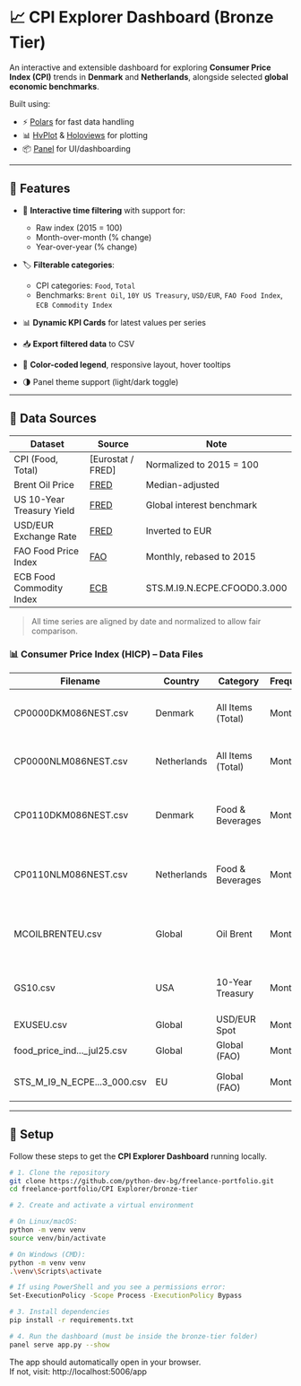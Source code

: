 

# 📈 CPI Explorer Dashboard (Bronze Tier)

An interactive and extensible dashboard for exploring **Consumer Price Index (CPI)** trends in **Denmark** and **Netherlands**, alongside selected **global economic benchmarks**.

Built using:
- ⚡️ [Polars](https://www.pola.rs/) for fast data handling
- 📊 [HvPlot](https://hvplot.holoviz.org/) & [Holoviews](https://holoviews.org/) for plotting
- 📦 [Panel](https://panel.holoviz.org/) for UI/dashboarding

---

## 🚀 Features

- 📅 **Interactive time filtering** with support for:
  - Raw index (2015 = 100)
  - Month-over-month (% change)
  - Year-over-year (% change)

- 🏷 **Filterable categories**:
  - CPI categories: `Food`, `Total`
  - Benchmarks: `Brent Oil`, `10Y US Treasury`, `USD/EUR`, `FAO Food Index`, `ECB Commodity Index`

- 📊 **Dynamic KPI Cards** for latest values per series
- 📥 **Export filtered data** to CSV
- 🎨 **Color-coded legend**, responsive layout, hover tooltips
- 🌗 Panel theme support (light/dark toggle)

---

## 📁 Data Sources

| Dataset                       | Source                         | Note                         |
|------------------------------|--------------------------------|------------------------------|
| CPI (Food, Total)            | [Eurostat / FRED]              | Normalized to 2015 = 100     |
| Brent Oil Price              | [FRED](https://fred.stlouisfed.org/series/MCOILBRENTEU)         | Median-adjusted              |
| US 10-Year Treasury Yield    | [FRED](https://fred.stlouisfed.org/series/GS10)                 | Global interest benchmark    |
| USD/EUR Exchange Rate        | [FRED](https://fred.stlouisfed.org/series/EXUSEU)               | Inverted to EUR              |
| FAO Food Price Index         | [FAO](https://www.fao.org/worldfoodsituation/foodpricesindex/)  | Monthly, rebased to 2015     |
| ECB Food Commodity Index     | [ECB](https://data.ecb.europa.eu/)                              | STS.M.I9.N.ECPE.CFOOD0.3.000 |

> All time series are aligned by date and normalized to allow fair comparison.

### 📊 Consumer Price Index (HICP) – Data Files

| Filename                     | Country       | Category          | Frequency | Base Year | Description                                 |  URL                                                                                    |
|------------------------------|---------------|-------------------|-----------|-----------|---------------------------------------------|-----------------------------------------------------------------------------------------|
| CP0000DKM086NEST.csv         | Denmark       | All Items (Total) | Monthly   | 2015=100  | Denmark's overall Harmonized CPI            |https://fred.stlouisfed.org/graph/fredgraph.csv?id=CP0000DKM086NEST                      |
| CP0000NLM086NEST.csv         | Netherlands   | All Items (Total) | Monthly   | 2015=100  | Netherlands' overall Harmonized CPI         |https://fred.stlouisfed.org/graph/fredgraph.csv?id=CP0000NLM086NEST                      |
| CP0110DKM086NEST.csv         | Denmark       | Food & Beverages  | Monthly   | 2015=100  | Denmark's food-specific Harmonized CPI      |https://fred.stlouisfed.org/graph/fredgraph.csv?id=CP0110DKM086NEST                      |
| CP0110NLM086NEST.csv         | Netherlands   | Food & Beverages  | Monthly   | 2015=100  | Netherlands' food-specific Harmonized CPI   |https://fred.stlouisfed.org/graph/fredgraph.csv?id=CP0110NLM086NEST                      |
| MCOILBRENTEU.csv             | Global        | Oil Brent         | Monthly   | 2015=100  | Crude Oil Brent - produced in the North Sea |https://fred.stlouisfed.org/series/MCOILBRENTEU  - manual selection                      |
| GS10.csv                     | USA           | 10-Year Treasury  | Monthly   | 2015=100  | U.S. 10-Year Treasury Yield.                |https://fred.stlouisfed.org/series/GS10  - manual selection                              | 
| EXUSEU.csv                   | Global        | USD/EUR Spot      | Monthly   | 2015=100  | USD/EUR Spot                                |https://fred.stlouisfed.org/series/EXUSEU  - manual selection                            |
| food_price_ind..._jul25.csv  | Global        | Global (FAO)      | Monthly   | 2015=100  | Food Price Index                            |https://www.fao.org/worldfoodsituation/foodpricesindex/en - manual selection             |
| STS_M_I9_N_ECPE...3_000.csv  | EU            | Global (FAO)      | Monthly   | 2015=100  | ECB Food Commodity Index                    |https://sdw-wsrest.ecb.europa.eu/service/data/STS/M.I9.N.ECPE.CFOOD0.3.000?format=csvdata|
---
## 🧰 Setup

Follow these steps to get the **CPI Explorer Dashboard** running locally.

```bash
# 1. Clone the repository
git clone https://github.com/python-dev-bg/freelance-portfolio.git
cd freelance-portfolio/CPI Explorer/bronze-tier

# 2. Create and activate a virtual environment

# On Linux/macOS:
python -m venv venv
source venv/bin/activate

# On Windows (CMD):
python -m venv venv
.\venv\Scripts\activate

# If using PowerShell and you see a permissions error:
Set-ExecutionPolicy -Scope Process -ExecutionPolicy Bypass

# 3. Install dependencies
pip install -r requirements.txt

# 4. Run the dashboard (must be inside the bronze-tier folder)
panel serve app.py --show
```
The app should automatically open in your browser.  
If not, visit: http://localhost:5006/app